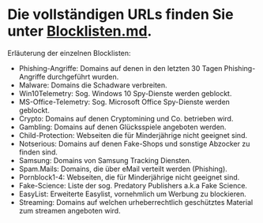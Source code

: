# Die vollständigen URLs finden Sie unter <a href="./../Blocklisten.md">Blocklisten.md</a>.

Erläuterung der einzelnen Blocklisten:

* Phishing-Angriffe: Domains auf denen in den letzten 30 Tagen Phishing-Angriffe durchgeführt wurden.
* Malware: Domains die Schadware verbreiten.
* Win10Telemetry: Sog. Windows 10 Spy-Dienste werden geblockt.
* MS-Office-Telemetry: Sog. Microsoft Office Spy-Dienste werden geblockt.
* Crypto: Domains auf denen Cryptomining und Co. betrieben wird.
* Gambling: Domains auf denen Glücksspiele angeboten werden.
* Child-Protection: Webseiten die für Minderjährige nicht geeignet sind.
* Notserious: Domains auf denen Fake-Shops und sonstige Abzocker zu finden sind.
* Samsung: Domains von Samsung Tracking Diensten.
* Spam.Mails: Domains, die über eMail verteilt werden (Phishing).
* Pornblock1-4: Webseiten, die für Minderjährige nicht geeignet sind.
* Fake-Science: Liste der sog. Predatory Publishers a.k.a Fake Science.
* EasyList: Erweiterte Easylist, vornehmlich um Werbung zu blockieren.
* Streaming: Domains auf welchen urheberrechtlich geschütztes Material zum streamen angeboten wird.
